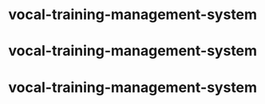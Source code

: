 # vocal-training-management-system
# vocal-training-management-system
# vocal-training-management-system
